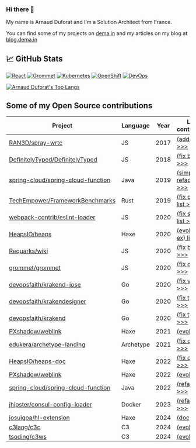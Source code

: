### Hi there 👋

My name is Arnaud Duforat and I'm a Solution Architect from France.

You can find some of my projects on [dema.in](https://dema.in) and my articles on my blog at [blog.dema.in](https://blog.dema.in)

## &#x1f4c8; GitHub Stats

[![React](https://img.shields.io/badge/Code-React-informational?style=flat&logo=React&logoColor=white&color=blue)](https://reactjs.org)
[![Grommet](https://img.shields.io/badge/Code-Grommet-7d4cdb?style=flat&logoColor=white)](https://v2.grommet.io)
[![Kubernetes](https://img.shields.io/badge/Tools-Kubernetes-informational?style=flat&logo=kubernetes&logoColor=white&color=blue)](https://kubernetes.io)
[![OpenShift](https://img.shields.io/badge/Tools-OpenShift-e00?style=flat&logoColor=white)](https://openshift.com)
[![DevOps](https://img.shields.io/static/v1?label=%F0%9F%9A%80&message=DevOps&color=brightgreen)](https://youtu.be/EOveXZhJpr4)

<a href="https://github.com/neokeld/neokeld">
    <img align="center" src="https://github-readme-stats.vercel.app/api/top-langs/?username=neokeld&langs_count=4&title_color=ffffff&text_color=c9cacc&icon_color=2bbc8a&bg_color=1d1f21" alt="Arnaud Duforat's Top Langs" />
</a>

## Some of my Open Source contributions

Project                                                                                      | Language | Year | List of contributions
---------------------------------------------------------------------------------------------|----------|------|----------------------
[RAN3D/spray-wrtc](https://github.com/RAN3D/spray-wrtc)                                      | JS       | 2017 | [(add UTs) list >>>](https://github.com/RAN3D/spray-wrtc/commits?author=neokeld)
[DefinitelyTyped/DefinitelyTyped](https://github.com/DefinitelyTyped/DefinitelyTyped)        | JS       | 2018 | [(fix bug) list >>>](https://github.com/DefinitelyTyped/DefinitelyTyped/commits?author=neokeld)
[spring-cloud/spring-cloud-function](https://github.com/spring-cloud/spring-cloud-function)  | Java     | 2019 | [(simple refactor) list >>>](https://github.com/spring-cloud/spring-cloud-function/commits?author=neokeld)
[TechEmpower/FrameworkBenchmarks](https://github.com/TechEmpower/FrameworkBenchmarks)        | Rust     | 2019 | [(fix perf test) list >>>](https://github.com/TechEmpower/FrameworkBenchmarks/commits?author=neokeld)
[webpack-contrib/eslint-loader](https://github.com/webpack-contrib/eslint-loader)            | JS       | 2020 | [(fix sec vuln) list >>>](https://github.com/webpack-contrib/eslint-loader/commits?author=neokeld)
[HeapsIO/heaps](https://github.com/HeapsIO/heaps)                                            | Haxe     | 2020 | [(evol API/add ex) list >>>](https://github.com/HeapsIO/heaps/commits?author=neokeld)
[Requarks/wiki](https://github.com/Requarks/wiki)                                            | JS       | 2020 | [(fix bug) list >>>](https://github.com/Requarks/wiki/commits?author=neokeld)
[grommet/grommet](https://github.com/grommet/grommet)                                        | JS       | 2020 | [(fix doc) list >>>](https://github.com/grommet/grommet/commits?author=neokeld)
[devopsfaith/krakend-jose](https://github.com/devopsfaith/krakend-jose)                      | Go       | 2020 | [(fix vuln) list >>>](https://github.com/devopsfaith/krakend-jose/commits?author=neokeld)
[devopsfaith/krakendesigner](https://github.com/devopsfaith/krakendesigner)                  | Go       | 2020 | [(fix typo) list >>>](https://github.com/devopsfaith/krakendesigner/commits?author=neokeld)
[devopsfaith/krakend](https://github.com/devopsfaith/krakend)                                | Go       | 2020 | [(fix typo) list >>>](https://github.com/devopsfaith/krakend/commits?author=neokeld)
[PXshadow/weblink](https://github.com/PXshadow/weblink)                                      | Haxe     | 2021 | [(evol) list >>>](https://github.com/PXshadow/weblink/commits?author=neokeld)
[edukera/archetype-landing](https://github.com/PXshadow/weblink)                             | Archetype | 2021 | [(fix doc) list >>>](https://github.com/edukera/archetype-landing/commits?author=neokeld)
[HeapsIO/heaps-doc](https://github.com/HeapsIO/heaps-doc)                                    | Haxe     | 2022 | [(fix doc) list >>>](https://github.com/HeapsIO/heaps-doc/commits?author=neokeld)
[PXshadow/weblink](https://github.com/PXshadow/weblink)                                      | Haxe     | 2022 | [(evol) list >>>](https://github.com/PXshadow/weblink/commits?author=neokeld)
[spring-cloud/spring-cloud-function](https://github.com/spring-cloud/spring-cloud-function)  | Java     | 2022 | [(refacto) list >>>](https://github.com/spring-cloud/spring-cloud-function/commits?author=neokeld)
[jhipster/consul-config-loader](https://github.com/jhipster/consul-config-loader)            | Docker   | 2023 | [(refacto) list >>>](https://github.com/jhipster/consul-config-loader/commits?author=neokeld)
[josuigoa/hl-extension](https://github.com/josuigoa/hl-extension)                            | Haxe     | 2024 | [(doc) list >>>](https://github.com/josuigoa/hl-extension/commits?author=neokeld)
[c3lang/c3c](https://github.com/c3lang/c3c)                                                  | C3       | 2024 | [(evol) list >>>](https://github.com/c3lang/c3c/commits?author=neokeld)
[tsoding/c3ws](https://github.com/tsoding/c3ws)                                              | C3       | 2024 | [(evol) list >>>](https://github.com/tsoding/c3ws/commits?author=neokeld)

